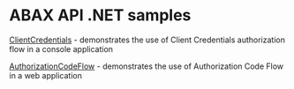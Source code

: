 # ABAX API .NET samples

[ClientCredentials](ClientCredentials) - demonstrates the use of Client Credentials authorization flow in a console application

[AuthorizationCodeFlow](AuthorizationCodeFlow) - demonstrates the use of Authorization Code Flow in a web application